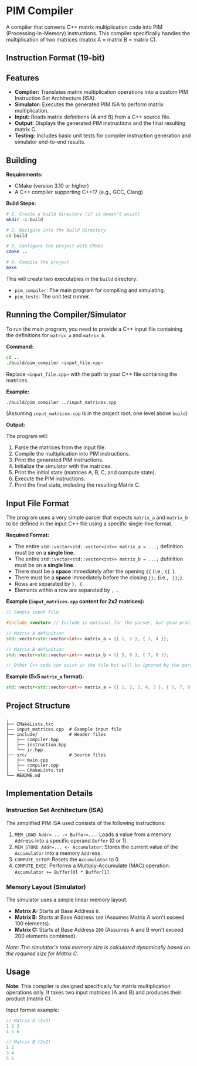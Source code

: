 # PIM Compiler

A compiler that converts C++ matrix multiplication code into PIM (Processing-In-Memory) instructions. This compiler specifically handles the multiplication of two matrices (matrix A × matrix B = matrix C).

## Instruction Format (19-bit)

## Features

- **Compiler:** Translates matrix multiplication operations into a custom PIM Instruction Set Architecture (ISA).
- **Simulator:** Executes the generated PIM ISA to perform matrix multiplication.
- **Input:** Reads matrix definitions (A and B) from a C++ source file.
- **Output:** Displays the generated PIM instructions and the final resulting matrix C.
- **Testing:** Includes basic unit tests for compiler instruction generation and simulator end-to-end results.

## Building

**Requirements:**

- CMake (version 3.10 or higher)
- A C++ compiler supporting C++17 (e.g., GCC, Clang)

**Build Steps:**

```bash
# 1. Create a build directory (if it doesn't exist)
mkdir -p build

# 2. Navigate into the build directory
cd build

# 3. Configure the project with CMake
cmake ..

# 4. Compile the project
make
```

This will create two executables in the `build` directory:

- `pim_compiler`: The main program for compiling and simulating.
- `pim_tests`: The unit test runner.


## Running the Compiler/Simulator

To run the main program, you need to provide a C++ input file containing the definitions for `matrix_a` and `matrix_b`.

**Command:**

```bash
cd ..
./build/pim_compiler <input_file.cpp>
```

Replace `<input_file.cpp>` with the path to your C++ file containing the matrices.

**Example:**

```bash
./build/pim_compiler ../input_matrices.cpp 
```
(Assuming `input_matrices.cpp` is in the project root, one level above `build`)

**Output:**

The program will:

1. Parse the matrices from the input file.
2. Compile the multiplication into PIM instructions.
3. Print the generated PIM instructions.
4. Initialize the simulator with the matrices.
5. Print the initial state (matrices A, B, C, and compute state).
6. Execute the PIM instructions.
7. Print the final state, including the resulting Matrix C.

## Input File Format

The program uses a very simple parser that expects `matrix_a` and `matrix_b` to be defined in the input C++ file using a specific single-line format.

**Required Format:**

- The entire `std::vector<std::vector<int>> matrix_a = ...;` definition must be on a **single line**.
- The entire `std::vector<std::vector<int>> matrix_b = ...;` definition must be on a **single line**.
- There must be a **space** immediately after the opening `{{` (i.e., `{{ `).
- There must be a **space** immediately before the closing `}};` (i.e., ` }};`).
- Rows are separated by `}, {`.
- Elements within a row are separated by `, `.

**Example (`input_matrices.cpp` content for 2x2 matrices):**

```c++
// Sample input file

#include <vector> // Include is optional for the parser, but good practice

// Matrix A definition
std::vector<std::vector<int>> matrix_a = {{ 1, 2 }, { 3, 4 }};

// Matrix B definition
std::vector<std::vector<int>> matrix_b = {{ 5, 6 }, { 7, 8 }};

// Other C++ code can exist in the file but will be ignored by the parser.
```

**Example (5x5 `matrix_a` format):**

```c++
std::vector<std::vector<int>> matrix_a = {{ 1, 2, 3, 4, 5 }, { 6, 7, 8, 9, 10 }, { 11, 12, 13, 14, 15 }, { 16, 17, 18, 19, 20 }, { 21, 22, 23, 24, 25 }};
```

## Project Structure

```
.
├── CMakeLists.txt
├── input_matrices.cpp  # Example input file
├── include/            # Header files
│   ├── compiler.hpp
│   ├── instruction.hpp
│   └── ir.hpp
├── src/                # Source files
│   ├── main.cpp
│   ├── compiler.cpp
│   └── CMakeLists.txt
└── README.md
```

## Implementation Details

### Instruction Set Architecture (ISA)

The simplified PIM ISA used consists of the following instructions:

1.  `MEM_LOAD Addr=... -> Buffer=...`:
    Loads a value from a memory `Addr`ess into a specific operand `Buffer` (0 or 1).
2.  `MEM_STORE Addr=... <- Accumulator`:
    Stores the current value of the `Accumulator` into a memory `Addr`ess.
3.  `COMPUTE_SETUP`:
    Resets the `Accumulator` to 0.
4.  `COMPUTE_EXEC`:
    Performs a Multiply-Accumulate (MAC) operation: `Accumulator += Buffer[0] * Buffer[1]`.

### Memory Layout (Simulator)

The simulator uses a simple linear memory layout:

- **Matrix A:** Starts at Base Address `0`.
- **Matrix B:** Starts at Base Address `100` (Assumes Matrix A won't exceed 100 elements).
- **Matrix C:** Starts at Base Address `200` (Assumes A and B won't exceed 200 elements combined).

_Note: The simulator's total memory size is calculated dynamically based on the required size for Matrix C._

## Usage

**Note**: This compiler is designed specifically for matrix multiplication operations only. It takes two input matrices (A and B) and produces their product (matrix C).

Input format example:
```cpp
// Matrix A (2x3)
1 2 3
4 5 6

// Matrix B (3x2)
1 2
3 4
5 6
```

